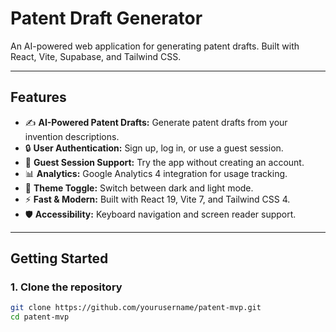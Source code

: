 # Patent Draft Generator

An AI-powered web application for generating patent drafts. Built with React, Vite, Supabase, and Tailwind CSS.

---

## Features

- ✍️ **AI-Powered Patent Drafts:** Generate patent drafts from your invention descriptions.
- 🔒 **User Authentication:** Sign up, log in, or use a guest session.
- 💾 **Guest Session Support:** Try the app without creating an account.
- 📊 **Analytics:** Google Analytics 4 integration for usage tracking.
- 🎨 **Theme Toggle:** Switch between dark and light mode.
- ⚡ **Fast & Modern:** Built with React 19, Vite 7, and Tailwind CSS 4.
- 🛡️ **Accessibility:** Keyboard navigation and screen reader support.

---

## Getting Started

### 1. Clone the repository

```sh
git clone https://github.com/yourusername/patent-mvp.git
cd patent-mvp